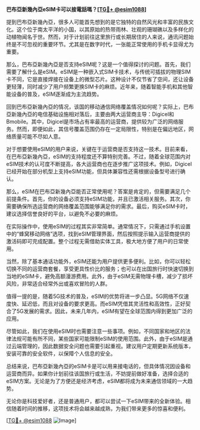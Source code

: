 **巴布亞新幾內亞eSIM卡可以接電話嗎？[[TG💪+ @esim1088](https://t.me/s/esim1088)]**

提到巴布亞新幾內亞，很多人可能首先想到的是它独特的自然风光和丰富的民族文化。这个位于南太平洋的小国，以其原始的热带雨林、壮观的珊瑚礁以及多样化的动植物闻名于世。然而，对于计划前往这里旅行或长期居住的人来说，通讯问题始终是不可忽视的重要环节。尤其是在数字时代，一张能正常使用的手机卡显得尤为重要。

那么，巴布亞新幾內亞是否支持eSIM呢？这是一个值得探讨的问题。首先，我们需要了解什么是eSIM。eSIM是一种嵌入式SIM卡技术，与传统可插拔的物理SIM卡不同，它是直接焊接在设备上的微型芯片。这种设计不仅节省了空间，还让设备更轻薄，同时减少了用户频繁更换SIM卡的麻烦。近年来，随着智能手机和其他智能设备的普及，eSIM逐渐成为主流趋势。

回到巴布亞新幾內亞的情况，该国的移动通信网络覆盖情况如何呢？实际上，巴布亞新幾內亞的电信基础设施相对落后，主要由两大运营商主导：Digicel和Bmobile。其中，Digicel是市场占有率最高的运营商，提供较为广泛的网络服务。然而，即便如此，其信号覆盖范围仍存在一定局限性，特别是在偏远地区，网络质量可能不尽如人意。

对于想要使用eSIM的用户来说，关键在于运营商是否支持这一技术。目前来看，在巴布亞新幾內亞，eSIM的支持程度还不算特别完善。不过，随着全球范围内对eSIM技术的认可度不断提高，各大运营商也在逐步推广这项技术。例如，Digicel已经开始在部分机型上支持eSIM功能，但具体兼容性还需根据设备型号进行确认。

那么，eSIM在巴布亞新幾內亞能否正常使用呢？答案是肯定的，但需要满足几个前提条件。首先，你的设备必须支持eSIM功能，并且已激活相关服务。其次，你需要确保所选运营商的网络覆盖范围能够满足你的需求。最后，购买eSIM卡时，建议选择信誉良好的平台，以避免不必要的麻烦。

在实际操作中，使用eSIM的过程其实非常简单。通常情况下，只需通过手机设置中的“蜂窝移动网络”选项，找到eSIM管理界面，然后按照提示输入运营商提供的激活码即可完成配置。整个过程无需借助实体工具，极大地方便了用户的日常使用。

当然，除了基本通话功能外，eSIM还能为用户提供更多便利。比如，你可以轻松切换不同的运营商套餐，享受更具性价比的服务；也可以在出国旅行时快速切换到当地的eSIM卡，避免高额漫游费用。此外，由于eSIM无需物理卡槽，减少了损坏风险，非常适合经常外出或喜欢冒险的人群。

值得一提的是，随着5G技术的普及，eSIM的优势将进一步凸显。5G网络不仅速度快、延迟低，而且对设备的要求更高。而eSIM凭借其灵活性和高效性，正好契合了5G发展的需求。因此，未来几年内，eSIM有望在全球范围内得到更加广泛的应用。

尽管如此，我们在使用eSIM时也需要注意一些事项。例如，不同国家和地区的法律法规可能有所不同，某些国家可能限制eSIM的使用范围。此外，由于eSIM是通过云端管理的，因此数据安全问题也需要引起重视。建议用户定期更新系统版本，安装可靠的安全软件，以保障个人信息的安全。

总结来说，巴布亞新幾內亞的eSIM卡是可以用来接电话的，但具体情况因设备和运营商而异。如果你计划前往该国旅行或生活，不妨提前做好准备，选择合适的eSIM方案。无论是为了方便还是经济考虑，eSIM都将成为未来通信领域的一大趋势。

无论你是科技爱好者，还是普通用户，都可以尝试一下eSIM带来的全新体验。相信随着时间的推移，这项技术将会越来越成熟，为我们带来更多的惊喜和便利。

[[TG💪+ @esim1088](https://t.me/s/esim1088) ![Image](https://i.postimg.cc/4NQfJmqS/Snipaste-2025-05-13-00-14-12.png)]